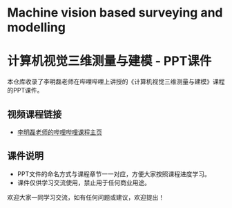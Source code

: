 # Machine vision based surveying and modelling
# 计算机视觉三维测量与建模 - PPT课件

本仓库收录了李明磊老师在哔哩哔哩上讲授的《计算机视觉三维测量与建模》课程的PPT课件。

## 视频课程链接

- [李明磊老师的哔哩哔哩课程主页](https://space.bilibili.com/687352776/channel/collectiondetail?sid=537586)

## 课件说明

- PPT文件的命名方式与课程章节一一对应，方便大家按照课程进度学习。
- 课件仅供学习交流使用，禁止用于任何商业用途。

欢迎大家一同学习交流，如有任何问题或建议，欢迎提出！
